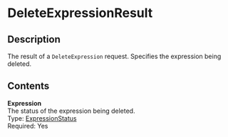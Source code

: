 # DeleteExpressionResult<a name="API_DeleteExpressionResult"></a>

## Description<a name="API_DeleteExpressionResult_Description"></a>

The result of a ` DeleteExpression ` request\. Specifies the expression being deleted\.

## Contents<a name="API_DeleteExpressionResult_Contents"></a>

 **Expression**   
The status of the expression being deleted\.  
Type: [ExpressionStatus](API_ExpressionStatus.md)   
 Required: Yes 